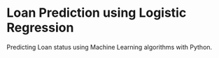 # Loan Prediction using Logistic Regression
Predicting Loan status using Machine Learning algorithms with Python.
